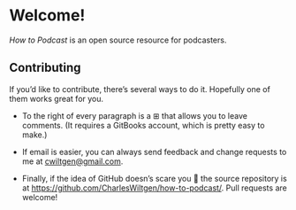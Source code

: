 # Welcome!

_How to Podcast_ is an open source resource for podcasters.

## Contributing

If you’d like to contribute, there’s several ways to do it. Hopefully one of them works great for you.

* To the right of every paragraph is a ⊞ that allows you to leave comments. (It requires a GitBooks account, which is pretty easy to make.)

* If email is easier, you can always send feedback and change requests to me at [cwiltgen@gmail.com](mailto://cwiltgen@gmail.com).

* Finally, if the idea of GitHub doesn’s scare you 🙂 the source repository is at https://github.com/CharlesWiltgen/how-to-podcast/. Pull requests are welcome!

<!-- toc -->
